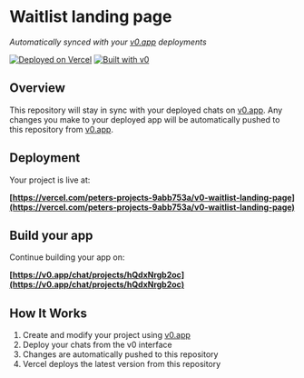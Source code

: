 # Waitlist landing page

*Automatically synced with your [v0.app](https://v0.app) deployments*

[![Deployed on Vercel](https://img.shields.io/badge/Deployed%20on-Vercel-black?style=for-the-badge&logo=vercel)](https://vercel.com/peters-projects-9abb753a/v0-waitlist-landing-page)
[![Built with v0](https://img.shields.io/badge/Built%20with-v0.app-black?style=for-the-badge)](https://v0.app/chat/projects/hQdxNrgb2oc)

## Overview

This repository will stay in sync with your deployed chats on [v0.app](https://v0.app).
Any changes you make to your deployed app will be automatically pushed to this repository from [v0.app](https://v0.app).

## Deployment

Your project is live at:

**[https://vercel.com/peters-projects-9abb753a/v0-waitlist-landing-page](https://vercel.com/peters-projects-9abb753a/v0-waitlist-landing-page)**

## Build your app

Continue building your app on:

**[https://v0.app/chat/projects/hQdxNrgb2oc](https://v0.app/chat/projects/hQdxNrgb2oc)**

## How It Works

1. Create and modify your project using [v0.app](https://v0.app)
2. Deploy your chats from the v0 interface
3. Changes are automatically pushed to this repository
4. Vercel deploys the latest version from this repository